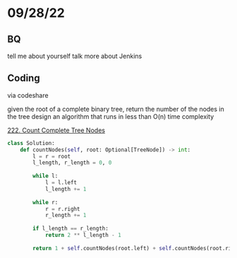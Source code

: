 # 09/28/22
## BQ
tell me about yourself
talk more about Jenkins

## Coding
via codeshare

given the root of a complete binary tree, return the number of the nodes in the tree
design an algorithm that runs in less than O(n) time complexity


[222. Count Complete Tree Nodes](https://leetcode.com/problems/count-complete-tree-nodes/)

```py
class Solution:
    def countNodes(self, root: Optional[TreeNode]) -> int:
        l = r = root
        l_length, r_length = 0, 0
        
        while l:
            l = l.left
            l_length += 1
        
        while r:
            r = r.right
            r_length += 1
        
        if l_length == r_length:
            return 2 ** l_length - 1
        
        return 1 + self.countNodes(root.left) + self.countNodes(root.right)
```
